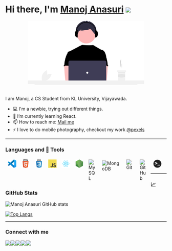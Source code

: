 # Hi there, I'm [Manoj Anasuri][website] <img src="https://raw.githubusercontent.com/MartinHeinz/MartinHeinz/master/wave.gif" width="30px">

<div align="center"> 
 <img src="header.svg" height = "200em"/> 
</div>
<br>


I am Manoj, a CS Student from KL University, Vijayawada.
- 💻 I'm a newbie, trying out different things. 
- 🌱 I’m currently learning React.
- 📫 How to reach me:  [Mail me](mailto:manojanasuri16@gmail.com "manojanasuri16@gmail.com") 
- ⚡ I love to do mobile photography, checkout my work [@pexels][pexels]

---
### Languages and 🔧 Tools
<div>

<img align="left" alt="Visual Studio Code" width="26px" style="padding:5px 8px" src="https://raw.githubusercontent.com/github/explore/80688e429a7d4ef2fca1e82350fe8e3517d3494d/topics/visual-studio-code/visual-studio-code.png" />

<img align="left" alt="HTML5" width="26px" style="padding:5px 8px" src="https://raw.githubusercontent.com/github/explore/80688e429a7d4ef2fca1e82350fe8e3517d3494d/topics/html/html.png" />

<img align="left" alt="CSS3" width="26px" style="padding:5px 8px" src="https://raw.githubusercontent.com/github/explore/80688e429a7d4ef2fca1e82350fe8e3517d3494d/topics/css/css.png"/>

<img align="left" alt="JavaScript" width="26px" style="padding:5px 8px" src="https://raw.githubusercontent.com/github/explore/80688e429a7d4ef2fca1e82350fe8e3517d3494d/topics/javascript/javascript.png"/>

<img align="left" alt="React" width="26px" style="padding:5px 8px" src="https://raw.githubusercontent.com/github/explore/80688e429a7d4ef2fca1e82350fe8e3517d3494d/topics/react/react.png"/>

<img align="left" alt="Node.js" width="26px" style="padding:5px 8px" src="https://raw.githubusercontent.com/github/explore/80688e429a7d4ef2fca1e82350fe8e3517d3494d/topics/nodejs/nodejs.png"/>


<img align="left" alt="MySQL" width="26px" style="padding:5px 8px" src="https://cdn-icons-png.flaticon.com/512/919/919836.png"/>

<img align="left" alt="MongoDB" width="60px" style="padding:8px 8px 5px 8px" src="https://webimages.mongodb.com/_com_assets/cms/kpo5kblefbjq79065-Horizontal_Default.svg?auto=format%252Ccompress" />

<img align="left" alt="Git" width="26px" style="padding:5px 8px" src="https://cdn-icons-png.flaticon.com/512/2111/2111288.png" />

<img align="left" alt="GitHub" width="26px" style="padding:5px 8px" src="https://cdn-icons-png.flaticon.com/512/889/889111.png" />

<img align="left" alt="Terminal" width="26px" style="padding:5px 8px" src="https://raw.githubusercontent.com/github/explore/80688e429a7d4ef2fca1e82350fe8e3517d3494d/topics/terminal/terminal.png" />

<br><br>
<div>


---
### &#x1f4c8; GitHub Stats

![Manoj Anasuri GitHub stats](https://github-readme-stats.vercel.app/api?username=manojanasuri16&show_icons=true&theme=radical)


[![Top Langs](https://github-readme-stats.vercel.app/api/top-langs/?username=manojanasuri16&layout=compact&theme=radical)](https://github.com/manojanasuri16/github-readme-stats)

---

### Connect with me

<div align="center">

[<img align="left" src="https://img.shields.io/badge/linkedin-%231E77B5.svg?&style=for-the-badge&logo=linkedin&logoColor=white">][linkedin]

[<img align="left" src="https://img.shields.io/badge/github-%2324292e.svg?&style=for-the-badge&logo=github&logoColor=white">][github]

[<img align="left" src="https://img.shields.io/badge/twitter-%2300acee.svg?&style=for-the-badge&logo=twitter&logoColor=white">][twitter]

[<img align="left" src="https://img.shields.io/badge/medium-%23292929.svg?&style=for-the-badge&logo=medium&logoColor=white">][medium]

[<img align="left" src="https://img.shields.io/badge/pexels-%23000000.svg?&style=for-the-badge&logo=pexels&logoColor=#05a081">][pexels]

</div>

<!-- Links -->
[github]: https://github.com/manojanasuri16 "github.com/manojanasuri16" 
[website]: https://manojanasuri.netlify.com "manojanasuri.netlify.com"
[twitter]: https://twitter.com/intent/follow?original_referer=https%3A%2F%2Fgithub.com%2Fmanojanasuri16&screen_name=manojanasuri16 "twitter.com/manojanasuri16" 
[pexels]: https://www.pexels.com/@manoj-anasuri-1819020 "pexels.com/@manoj-anasuri-1819020"
[youtube]: https://www.youtube.com/channel/UCyshFWIUhGrrhrUEV6lArKw "manojanasuri-youtube"
[linkedin]: https://linkedin.com/in/manojanasuri16 "linkedin.com/in/manojanasuri16"
[medium]: https://manojanasuri16.medium.com/ "manojanasuri16.medium.com/"